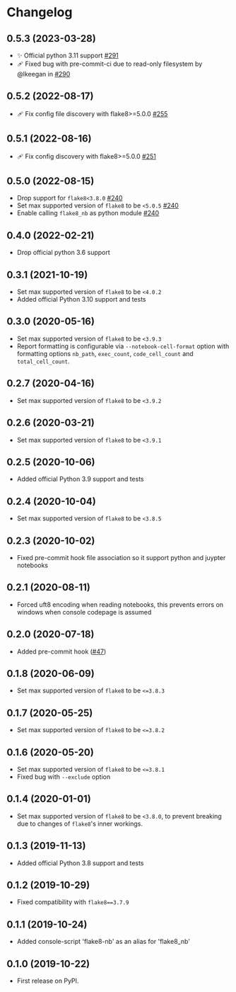 # Changelog

## 0.5.3 (2023-03-28)

- ✨ Official python 3.11 support [#291](https://github.com/s-weigand/flake8-nb/pull/291)
- 🩹 Fixed bug with pre-commit-ci due to read-only filesystem by @lkeegan in [#290](https://github.com/s-weigand/flake8-nb/pull/290)

## 0.5.2 (2022-08-17)

- 🩹 Fix config file discovery with flake8>=5.0.0 [#255](https://github.com/s-weigand/flake8-nb/pull/255)

## 0.5.1 (2022-08-16)

- 🩹 Fix config discovery with flake8>=5.0.0 [#251](https://github.com/s-weigand/flake8-nb/pull/251)

## 0.5.0 (2022-08-15)

- Drop support for `flake8<3.8.0` [#240](https://github.com/s-weigand/flake8-nb/pull/240)
- Set max supported version of `flake8` to be `<5.0.5` [#240](https://github.com/s-weigand/flake8-nb/pull/240)
- Enable calling `flake8_nb` as python module [#240](https://github.com/s-weigand/flake8-nb/pull/240)

## 0.4.0 (2022-02-21)

- Drop official python 3.6 support

## 0.3.1 (2021-10-19)

- Set max supported version of `flake8` to be `<4.0.2`
- Added official Python 3.10 support and tests

## 0.3.0 (2020-05-16)

- Set max supported version of `flake8` to be `<3.9.3`
- Report formatting is configurable via `--notebook-cell-format` option
  with formatting options `nb_path`, `exec_count`, `code_cell_count` and `total_cell_count`.

## 0.2.7 (2020-04-16)

- Set max supported version of `flake8` to be `<3.9.2`

## 0.2.6 (2020-03-21)

- Set max supported version of `flake8` to be `<3.9.1`

## 0.2.5 (2020-10-06)

- Added official Python 3.9 support and tests

## 0.2.4 (2020-10-04)

- Set max supported version of `flake8` to be `<3.8.5`

## 0.2.3 (2020-10-02)

- Fixed pre-commit hook file association so it support python and juypter notebooks

## 0.2.1 (2020-08-11)

- Forced uft8 encoding when reading notebooks,
  this prevents errors on windows when console codepage is assumed

## 0.2.0 (2020-07-18)

- Added pre-commit hook ([#47](https://github.com/s-weigand/flake8-nb/pull/47))

## 0.1.8 (2020-06-09)

- Set max supported version of `flake8` to be `<=3.8.3`

## 0.1.7 (2020-05-25)

- Set max supported version of `flake8` to be `<=3.8.2`

## 0.1.6 (2020-05-20)

- Set max supported version of `flake8` to be `<=3.8.1`
- Fixed bug with `--exclude` option

## 0.1.4 (2020-01-01)

- Set max supported version of `flake8` to be `<3.8.0`, to prevent breaking due to changes of `flake8`'s inner workings.

## 0.1.3 (2019-11-13)

- Added official Python 3.8 support and tests

## 0.1.2 (2019-10-29)

- Fixed compatibility with `flake8==3.7.9`

## 0.1.1 (2019-10-24)

- Added console-script 'flake8-nb' as an alias for 'flake8_nb'

## 0.1.0 (2019-10-22)

- First release on PyPI.
